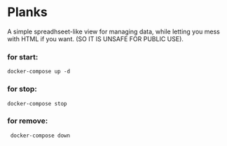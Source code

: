 # Planks

A simple spreadhseet-like view for managing data, while letting you mess with
HTML if you want. (SO IT IS UNSAFE FOR PUBLIC USE).

### for start: 
``docker-compose up -d``
### for stop:
``docker-compose stop``
### for remove:
`` docker-compose down``
